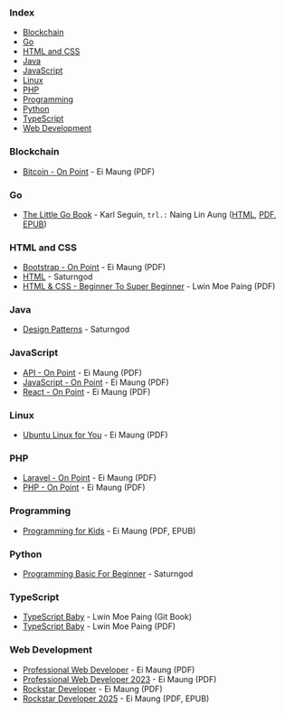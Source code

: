 ### Index

* [Blockchain](#blockchain)
* [Go](#go)
* [HTML and CSS](#html-and-css)
* [Java](#java)
* [JavaScript](#javascript)
* [Linux](#linux)
* [PHP](#php)
* [Programming](#programming)
* [Python](#python)
* [TypeScript](#typescript)
* [Web Development](#web-development)


### Blockchain

* [Bitcoin - On Point](https://eimaung.com/bitcoin/) - Ei Maung (PDF)


### Go

* [The Little Go Book](https://github.com/nainglinaung/the-little-go-book) - Karl Seguin, `trl.:` Naing Lin Aung ([HTML](https://github.com/nainglinaung/the-little-go-book/blob/master/mm/go.md), [PDF](https://github.com/nainglinaung/the-little-go-book/blob/master/mm/go.pdf), [EPUB](https://github.com/nainglinaung/the-little-go-book/blob/master/mm/go.epub))


### HTML and CSS

* [Bootstrap - On Point](https://eimaung.com/bootstrap/) - Ei Maung (PDF)
* [HTML](https://books.saturngod.net/HTML5/) - Saturngod
* [HTML & CSS - Beginner To Super Beginner](https://github.com/lwinmoepaing/html-and-css-beginner-to-super-beginner-ebook) - Lwin Moe Paing (PDF)


### Java

* [Design Patterns](https://designpatterns.saturngod.net) - Saturngod


### JavaScript

* [API - On Point](https://eimaung.com/api/) - Ei Maung (PDF)
* [JavaScript - On Point](https://eimaung.com/jsbook/) - Ei Maung (PDF)
* [React - On Point](https://eimaung.com/react/) - Ei Maung (PDF)


### Linux

* [Ubuntu Linux for You](http://eimaung.com/ubuntu-for-you) - Ei Maung (PDF)


### PHP

* [Laravel - On Point](https://eimaung.com/laravel/) - Ei Maung (PDF)
* [PHP - On Point](https://eimaung.com/php/) - Ei Maung (PDF)


### Programming

* [Programming for Kids](https://eimaung.com/kids/) - Ei Maung (PDF, EPUB)


### Python

* [Programming Basic For Beginner](http://books.saturngod.net/programming_basic/) - Saturngod


### TypeScript

* [TypeScript Baby](https://lwin-moe-paing.gitbook.io/typescript-baby-by-lwin-moe-paing) - Lwin Moe Paing (Git Book)
* [TypeScript Baby](https://drive.google.com/file/d/1T5qUG7PH289nAxw0BdL7JX7QdN8L3amO/view) - Lwin Moe Paing (PDF)


### Web Development

* [Professional Web Developer](http://eimaung.com/professional-web-developer) - Ei Maung (PDF)
* [Professional Web Developer 2023](https://eimaung.com/pwd2023/) - Ei Maung (PDF)
* [Rockstar Developer](http://eimaung.com/rockstar-developer) - Ei Maung (PDF)
* [Rockstar Developer 2025](https://github.com/eimg/rsd25) - Ei Maung (PDF, EPUB)
